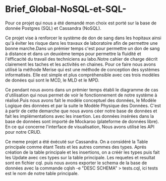 # Brief_Global-NoSQL-et-SQL-
Pour ce projet qui nous a été demandé mon choix est porté sur la base de donnée Postgres (SQL) et Cassandra (NoSQL).

Ce projet vise à renforcer le système de don de sang dans les hopitaux ainsi qu'à éviter les risque dans les travaux de laboratoire afin de permettre une bonne marche.Dans un prémier temps c'est pour permettre un don de sang à distance et dans un deuxième temps pour permettre la fluidité et l'éfficacité du travail des techniciens au labo.Notre cahier de charge décrit clairement les taches et les activités en chaines. 
Pour ce faire nous avons utilisé la méthode Merise qui est une méthode de conception des systèmes informatisés. Elle est simple et plus compréhensible avec ces trois modèles de donées qui sont le MCD, le MLD et le MPD.

Ce pendant nous avons dans un prémier temps établi le diagramme de cas d'utilisation qui nous permet de voir le fonctionnement de notre système à réalisé.Puis nous avons fait le modèle conceptuel des données, le Modèle Logique des données et par la suite le Modèle Physique des Données. C'est à partir de cette demarche que nous avons céer notre base de données et fait les implémentations avec les insertion. 
Les données insérées dans la base de données sont importé de Mockaroo (plateforme de données libre).
En ce qui concerne l'interface de visualisation, Nous avons utilisé les API pour notre CRUD.



Ce meme projet a été éxécuté sur Cassandra. On a considéré la Table principale comme étant Tests et les autres commes des types. Aprés création de la table principale et les insertions, on a créér les types puis fait les Update avec ces types sur la table principale. Les requetes et resultat sont en fichier cql. puis nous avons exporter le schema de la base de données avec la commande cqlsh -e "DESC SCHEMA" > tests.cql, ici tests est le nom de notre table principale. 
